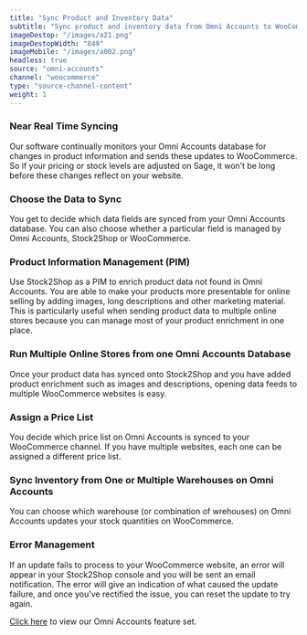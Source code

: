 ```yaml
---
title: "Sync Product and Inventory Data"
subtitle: "Sync product and inventory data from Omni Accounts to WooCommerce."
imageDestop: "/images/a21.png"
imageDestopWidth: "849"
imageMobile: "/images/a002.png"
headless: true
source: "omni-accounts"
channel: "woocommerce"
type: "source-channel-content"
weight: 1
---
```


### Near Real Time Syncing
Our software continually monitors your Omni Accounts database for changes in product information and sends these updates to WooCommerce. So if your pricing or stock levels are adjusted on Sage, it won’t be long before these changes reflect on your website.

### Choose the Data to Sync
You get to decide which data fields are synced from your Omni Accounts database. You can also choose whether a particular field is managed by Omni Accounts, Stock2Shop or WooCommerce.

### Product Information Management (PIM)
Use Stock2Shop as a PIM to enrich product data not found in Omni Accounts. You are able to make your products more presentable for online selling by adding images, long descriptions and other marketing material. This is particularly useful when sending product data to multiple online stores because you can manage most of your product enrichment in one place.

### Run Multiple Online Stores from one Omni Accounts Database
Once your product data has synced onto Stock2Shop and you have added product enrichment such as images and descriptions, opening data feeds to multiple WooCommerce websites is easy.

### Assign a Price List
You decide which price list on Omni Accounts is synced to your WooCommerce channel. If you have multiple websites, each one can be assigned a different price list.

### Sync Inventory from One or Multiple Warehouses on Omni Accounts
You can choose which warehouse (or combination of wrehouses) on Omni Accounts updates your stock quantities on WooCommerce.

### Error Management
If an update fails to process to your WooCommerce website, an error will appear in your Stock2Shop console and you will be sent an email notification. The error will give an indication of what caused the update failure, and once you’ve rectified the issue, you can reset the update to try again.

[Click here](/help/features/omni-accounts/ "Omni Accounts Features") to view our Omni Accounts feature set.